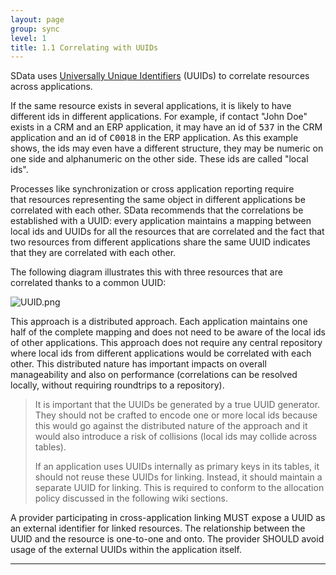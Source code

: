 ```yaml
---
layout: page
group: sync
level: 1
title: 1.1 Correlating with UUIDs
---
```


SData uses&nbsp;[Universally Unique
Identifiers](http://en.wikipedia.org/wiki/Uuid)&nbsp;(UUIDs) to correlate resources across applications.

If the same resource exists in several applications, it is likely to have
different ids in different applications. For example, if contact "John Doe"
exists in a CRM and an ERP application, it may have an id of&nbsp;<tt>537</tt>&nbsp;in the
CRM application and an id of&nbsp;<tt>C0018</tt>&nbsp;in the ERP application. As this
example shows, the ids may even have a different structure, they may be numeric
on one side and alphanumeric on the other side. These ids are called "local
ids".

Processes&nbsp;like synchronization or cross application reporting require
that&nbsp;resources representing the same object in different applications be
correlated with each other.&nbsp;SData recommends that the correlations be
established with a UUID: every application maintains a mapping between local ids
and UUIDs for all the resources that are correlated and the fact that two
resources from different applications share the same UUID indicates that they
are correlated with each other.

The following diagram illustrates this with three resources that are
correlated thanks to a common UUID:

![UUID.png]({{site.baseurl}}/img/UUID.png "Universally Unique Identifiers")

This approach is a distributed approach. Each application maintains one half
of the complete mapping and does not need to be aware of the local ids of other
applications.&nbsp;This approach&nbsp;does not require any central repository where local
ids from different applications would be correlated with each other. This
distributed nature has important impacts on overall manageability and also on
performance (correlations can be resolved locally, without requiring roundtrips
to a repository).

<blockquote class="note">
<p>It is important that the UUIDs be generated by a true UUID
generator. They should not be crafted to encode&nbsp;one or more local ids because
this would go against the distributed nature of the approach and it would also
introduce a risk of collisions (local ids may collide across tables).</p>

<p>If an application uses UUIDs internally as primary keys in&nbsp;its
tables,&nbsp;it should not reuse these UUIDs for linking. Instead, it should maintain
a separate UUID for linking. This is required to conform to the allocation
policy discussed in the following wiki sections.</p>
</blockquote>

<p class="compliance">A provider participating in cross-application linking MUST
expose a UUID as an external identifier for linked resources. The relationship
between the UUID and the resource is one-to-one and onto. 
The provider SHOULD avoid usage of the external UUIDs within the application
itself.</p>

* * *